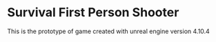 # Survival First Person Shooter
This is the prototype of game created with unreal engine version  4.10.4
